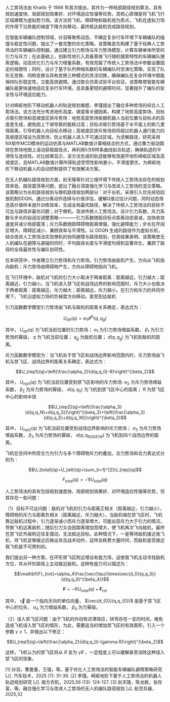人工势场法由 Khatib 于 1986 年首次提出，其作为一种局部路径规划算法，具有规划速度快、局部规划效果好、对环境适应性强等优势。其核心原理是将飞机飞行区域建模为虚拟势力场。该方法将飞机、障碍物和敌机视为质点，飞机在虚拟力场的作用下沿势能的梯度下降方向移动，最终抵达敌机完成路径规划。

在智能车辆编队控制领域，孙羽等聚焦动态、不确定复杂行车环境下车辆编队的碰撞与稳定性问题，提出了一套完整的优化策略。该策略首先构建了基于经典人工势场法的车辆编队控制器，通过建立引力势场与斥力势场模型，计算车辆单体所受的引力与斥力；在此基础上，创新性地引入具备莱维飞行随机搜索特性的车辆编队搜索逻辑，动态优化引力与斥力增量系数，有效克服了传统人工势场法中参数设置固定的局限性；同时，设计了基于队列伸缩系数的车辆编队时空演化策略，实现了队形无变换、同构变换与异构变换三种模式的灵活切换，确保编队在复杂环境中既能保持队形稳定性，又能高效避障。通过联合仿真试验平台验证，该策略使智能车辆编队能更快速地适应复杂行车环境，且具备更短的避障时间，显著提升了编队的安全性与环境适应能力。

针对崎岖地形下移动机器人的轨迹规划难题，李瑾提出了融合多种势场的综合人工势场法。该方法充分考虑地形高度、坡度等关键因素，构建了地势高度势场、目标点吸引势场和高坡度区排斥势场：地势高度势场依据机器人当前位置与目标点的高度差生成，避免因上下坡导致的能耗过高；目标点吸引势场基于水平面上的欧几里得距离，引导机器人向目标点移动；高坡度区排斥势场则将超过机器人通行能力的高坡度区域设为高势场，防止机器人进入不可通过区域。为求解路径，研究采用NX软件MCD模块的运动仿真与MATLAB数值计算相结合的方式，通过重力驱动圆球在势场地图上滚动获取路径点，再利用5次B样条曲线拟合轨迹，确保轨迹的平滑性与连续性。对比结果显示，该方法生成的轨迹能够有效避开地形崎岖区域及高坡度区，且MATLAB数值计算所得轨迹受惯性影响更小，平滑度更优，为崎岖地形下移动机器人的自动控制提供了有效解决方案。

在无人机编队路径规划方面，赵天隆等针对三维环境下传统人工势场法存在的规划效率低、路径震荡等问题，提出了融合深度强化学习与改进人工势场的混合策略。该策略分为长机路径规划与僚机路径规划两部分：对于长机，采用引入优先经验回放机制DDQN，通过分离动作选择与价值评估，缓解Q值过估计问题，同时动态筛选高价值样本提升训练效率，生成全局最优路径，解决了传统人工势场法的目标不可达与路径非最优问题；对于僚机，改进传统人工势场法，设计引力系数、斥力系数与步长的自适应调整策略————引力系数随距目标点距离动态衰减，加快收敛速度并减少局部震荡；斥力系数随距障碍物距离增强，强化避障能力；步长在开阔区增大、障碍区减小，兼顾效率与平滑性。以 DDQN 生成的路径作为虚拟长机，结合改进人工势场法实现僚机的协同避障与路径规划，仿真结果表明，该策略使无人机编队在避障与避碰的同时，平均路径长度与平滑度均得到显著优化，兼顾了路径的全局最优性与编队协同性。

在本研究中，作者建立引力势场和斥力势场。引力势场由敌机产生，方向从飞机指向敌机；斥力势场由障碍物产生，方向从障碍物指向飞机。

在飞行环境中，敌机对飞机的引力大小取决于两者距离：距离越远，引力越大；距离越近，引力越小。当飞机进入禁飞区和战场边界的影响范围时，斥力大小也取决于两者距离：距离越近，斥力越大；距离越远，斥力越小。在引力和斥力的共同作用下，飞机沿虚拟力场的负梯度方向移动，直至到达敌机

引力函数数学模型引力势场由飞机与敌机的距离关系确定，表达式为：

$$U_{att}(q)=\alpha_1d^{\beta_1}(q,q_{g})$$

其中， $U_{att}(q)$ 为飞机当前位置的引力势场； $\alpha_{1}$ 为引力势场增益系数， $\beta_{1}$ 为引力势场的幂级， $q$ 为飞机当前位置； $q_{g}$ 为敌机位置； $d(q,q_{g})$ 为飞机到敌机的距离。

斥力函数数学模型为：当飞机处于禁飞区和战场边界影响范围内时，斥力势场由飞机与禁飞区、战场边界的距离关系确定，表达式为：

$$U_{rep1}(q)=\left(\frac{\alpha_2}{d(q,q_0)-R}\right)^{\beta_2}$$

其中， $U_{rep1}(q)$ 为飞机当前位置受到禁飞区影响的斥力势场: $\alpha_{2}$ 为斥力势场增益系数， $\beta_{2}$ 为斥力势场的幂级， $d(q,q_{0})$ 为飞机到禁飞区中心的距离； $R$ 为禁飞区中心的影响半径

$$U_{rep2}(q)=\left(\frac{\alpha_3}{d(q,q_N)+d(q,q_S)}\right)^{\beta_3}+\left(\frac{\alpha_3}{d(q,q_E)+d(q,q_W)}\right)^{\beta_3}$$

其中， $U_{rep2}(q)$ 为飞机当前位置受到战场边界影响的斥力势场；  $\alpha_{3}$ 为斥力势场增益系数， $\beta_{3}$ 为斥力势场的幂级， $d(q,q_{N/S/E/W})$ 为飞机到四个战场边界的距离。

飞机在空间中所受合力为引力与多个障碍物斥力的叠加，合力势场和合力表达式分别为：

$$U_{total}(q)=U_{att}(q)+\sum_{i=1}^{2}U_{rep}(q)$$

$$F_{total}(q)=-\nabla U_{total}(q)$$

人工势场法的具有包括规划速度快、局部规划效果好、对环境适应性强等优势，但其存在一些问题：

（1）目标不可达问题：敌机对飞机的引力与距离正相关（距离越近，引力越小），障碍物的斥力与距离负相关（距离越近，斥力越大）。当敌机缩在禁飞区时，飞机靠近敌机过程中，引力逐渐减小而斥力逐渐增大，可能出现斥力大于引力的情况，导致飞机远离敌机；随后引力又会因距离增加而增大，使飞机再次飞向敌机，最终在禁飞区外层附近往复摆动，无法抵达目标。此种情况下，一是等待敌机接近我飞机，待飞机足够接近后做出攻击战术动作，这样会耗费大量时间，而敌机是否接近我飞机是不可预判的。

我们提出另一种方案，在环形禁飞区附近增设有旋力场，迫使我飞机主动寻找敌机方位，并从环形路径上主动接近敌机。这种有旋力可以描述为：

$$\mathbf{F}_{rot}=\alpha_4\frac{\vec{\tau}\times\vec{d_0}(q,q_0)}{d(q,q_0)^{\beta_4}}$$

$$\mathbf{F}=-\nabla U_{total}(q)+\mathbf{F}_{rot}$$

其中， $\vec{\tau}$ 是一个指向天向的单位向量，  $\vec{d_{0}}(q,q_{0})$ 是基于禁飞区中心的位矢， $\alpha_{4}$ 为力增益系数， $\beta_{4}$ 为力幂级。

（2）误入禁飞区问题：由于飞机的作动有迟滞效应，转弯存在一定的时间，难免造成飞机误入禁飞区的情形，为此，需要适当的增加禁飞区的有效面积，引入一个参数 $\gamma\ge 1$，并做出以下修正：

$$U_{rep1}(q)=\left(\frac{\alpha_2}{d(q,q_0)-\gamma R}\right)^{\beta_2}$$

这样，飞机认为的禁飞区将从 $R$ 变为 $\gamma R$ ，一定程度上可以缓解甚至消除这种误入禁飞区的现象。

[1] 孙羽，曹曼曼，王强，等。基于优化人工势场法的智能车辆编队避障策略研究 [J]. 汽车技术，2025 (7): 31-39.
[2] 李瑾。崎岖地形下基于人工势场法的机器人轨迹规划研究 [J]. 南方农机，2025,56 (13): 124-127.
[3] 赵天隆，陈龙胜，张存富，等。融合强化学习与改进人工势场的无人机编队路径规划 [J]. 航空兵器，2025,32

